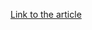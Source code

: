 [Link to the article](https://www.microsoft.com/en-us/security/blog/2024/12/04/explore-new-microsoft-entra-capabilities-at-gartner-identity-access-management-summit-2024/)
